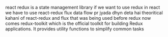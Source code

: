 react redux is a state management library
if we want to use redux in react we have to use react-redux
flux data flow pr jyada dhyn deta hai
theoritical kahani of react-redux and flux that was being used before redux
now comes redux-toolkit  which is the official toolkit for building Redux applications. It provides utility functions to simplify common tasks